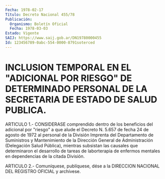```yaml
---
Fecha: 1978-02-17
Título: Decreto Nacional 455/78
Publicación:
  Organismo: Boletín Oficial
  Fecha: 1978-03-03
Estado: Vigente
SAIJ: https://www.saij.gob.ar/DN19780000455
Id: 123456789-0abc-554-0000-8791soterced
---
```

# INCLUSION TEMPORAL EN EL "ADICIONAL POR RIESGO" DE DETERMINADO PERSONAL DE LA SECRETARIA DE ESTADO DE SALUD PUBLICA.

<a id="1"></a>
ARTICULO  1.- CONSIDERASE comprendido dentro de los beneficios del adicional por  "riesgo"  a  que  alude  el  Decreto N. 5.657 de fecha 24 de agosto de 1972 al personal de la División  Imprenta del Departamento   de  Suministros  y  Mantenimiento  de  la  Dirección General  de Administración  (Delegación  Salud  Pública),  mientras subsistan  las causales que determinaron el desarrollo de tareas de laborterapia  de  enfermos  mentales  en  dependencias de la citada División.

<a id="2"></a>
ARTICULO  2.-  Comuníquese,  publíquese,  dése  a la DIRECCION NACIONAL DEL REGISTRO OFICIAL y archívese.